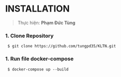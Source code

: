 # INSTALLATION

> 
> Thực hiện: **Phạm Đức Tùng**
> 
 ### 1. Clone Repository 
     $ git clone https://github.com/tungpd35/KLTN.git
 ### 1. Run file docker-compose
     $ docker-compose up --build
